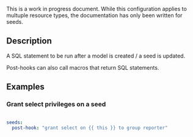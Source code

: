 <Alert type='warning'>

This is a work in progress document. While this configuration applies to multuple resource types, the documentation has only been written for seeds.

</Alert>


## Description
A SQL statement to be run after a model is created / a seed is updated.

Post-hooks can also call macros that return SQL statements.

## Examples
### Grant select privileges on a seed

<File name='dbt_project.yml'>

```yml

seeds:
  post-hook: "grant select on {{ this }} to group reporter"

```

</File>
